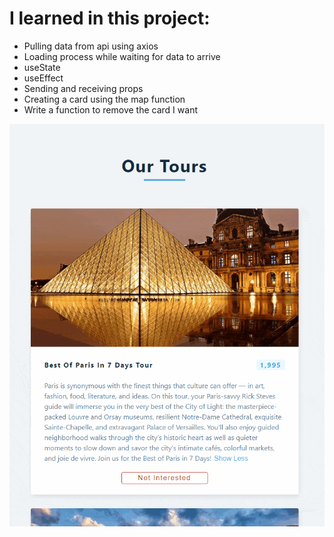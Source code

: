 # I learned in this project:
* Pulling data from api using axios
* Loading process while waiting for data to arrive
* useState
* useEffect
* Sending and receiving props
* Creating a card using the map function
* Write a function to remove the card I want

![Preview](https://github.com/ozcan-cetin/tours/blob/master/Tours-min.gif)
